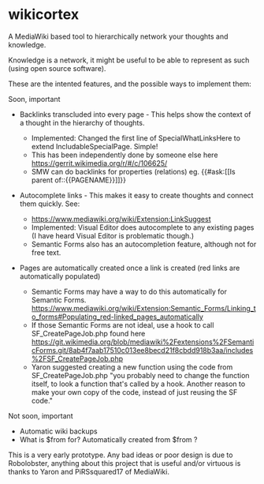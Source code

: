 wikicortex
==========

A MediaWiki based tool to hierarchically network your thoughts and knowledge. 

Knowledge is a network, it might be useful to be able to represent as such (using open source software).


These are the intented features, and the possible ways to implement them:

Soon, important
  - Backlinks transcluded into every page - This helps show the context of a thought in the hierarchy of thoughts.
      * Implemented: Changed the first line of SpecialWhatLinksHere to extend IncludableSpecialPage. Simple!
      * This has been independently done by someone else here https://gerrit.wikimedia.org/r/#/c/106625/
      * SMW can do backlinks for properties (relations) eg. {{#ask:[[Is parent of::{{PAGENAME}}]]}}
  - Autocomplete links - This makes it easy to create thoughts and connect them quickly.
    See:
      * https://www.mediawiki.org/wiki/Extension:LinkSuggest
      * Implemented: Visual Editor does autocomplete to any existing pages (I have heard Visual Editor is problematic though.)
      * Semantic Forms also has an autocompletion feature, although not for free text.
      
  - Pages are automatically created once a link is created (red links are automatically populated)
      * Semantic Forms may have a way to do this automatically for Semantic Forms. https://www.mediawiki.org/wiki/Extension:Semantic_Forms/Linking_to_forms#Populating_red-linked_pages_automatically
      * If those Semantic Forms are not ideal, use a hook to call SF_CreatePageJob.php found here https://git.wikimedia.org/blob/mediawiki%2Fextensions%2FSemanticForms.git/8ab4f7aab17510c013ee8becd21f8cbdd918b3aa/includes%2FSF_CreatePageJob.php
      * Yaron suggested creating a new function using the code from SF_CreatePageJob.php "you probably need to change the function itself, to look a function that's called by a hook. Another reason to make your own copy of the code, instead of just reusing the SF code."

Not soon, important
  - Automatic wiki backups
  - What is $from for? Automatically created from $from ?

This is a very early prototype. Any bad ideas or poor design is due to Robolobster, anything about this project that is useful and/or virtuous is thanks to Yaron and PiRSsquared17 of MediaWiki.
